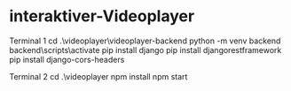 # interaktiver-Videoplayer

Terminal 1
cd .\videoplayer\videoplayer-backend
python -m venv backend
backend\scripts\activate
pip install django
pip install djangorestframework
pip install django-cors-headers

Terminal 2
cd .\videoplayer
npm install
npm start
